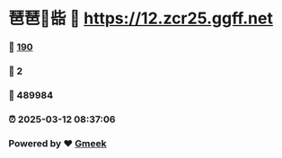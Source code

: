 # 琶琶🔭啙 :link: https://12.zcr25.ggff.net 
### :page_facing_up: [190](https://12.zcr25.ggff.net/tag.html) 
### :speech_balloon: 2 
### :hibiscus: 489984 
### :alarm_clock: 2025-03-12 08:37:06 
### Powered by :heart: [Gmeek](https://github.com/Meekdai/Gmeek)
